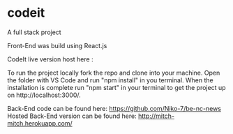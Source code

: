 # codeit

A full stack project

Front-End was build using React.js

CodeIt live version host here :

To run the project locally fork the repo and clone into your machine.
Open the folder with VS Code and run "npm install" in you terminal.
When the installation is complete run "npm start" in your terminal to
get the project up on http://localhost:3000/.

Back-End code can be found here:
https://github.com/Niko-7/be-nc-news
Hosted Back-End version can be found here:
http://mitch-mitch.herokuapp.com/

